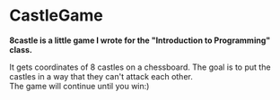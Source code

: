 # CastleGame

<b> 8castle is a little game I wrote for the "Introduction to Programming" class. </b>  

It gets coordinates of 8 castles on a chessboard. The goal is to put the castles in a way that they can't attack each other.  
The game will continue until you win:)
